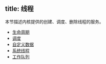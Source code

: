 title: 线程
---

本节描述内核提供的创建、调度、删除线程的服务。

- [生命周期](k_thread_lifecycle.html)
- [调度]()
- [自定义数据]()
- [系统线程]()
- [工作队列]()


